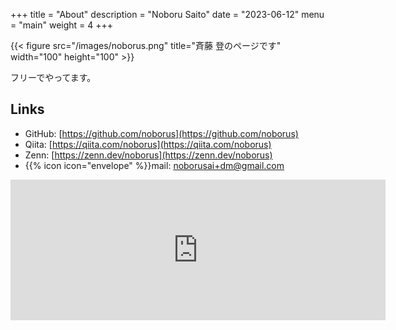 +++
title = "About"
description = "Noboru Saito"
date = "2023-06-12"
menu = "main"
weight = 4
+++

{{< figure src="/images/noborus.png" title="斉藤 登のページです" width="100" height="100" >}}

フリーでやってます。

## Links

* <i class="fab fa-github"></i>GitHub: [https://github.com/noborus](https://github.com/noborus)
* Qiita: [https://qiita.com/noborus](https://qiita.com/noborus)
* Zenn: [https://zenn.dev/noborus](https://zenn.dev/noborus)
* {{% icon icon="envelope" %}}mail: [noborusai+dm@gmail.com](mailto:noborusai+dm@gmail.com)

<iframe src="https://github.com/sponsors/noborus/card" title="Sponsor noborus" height="225" width="600" style="border: 0;"></iframe>
